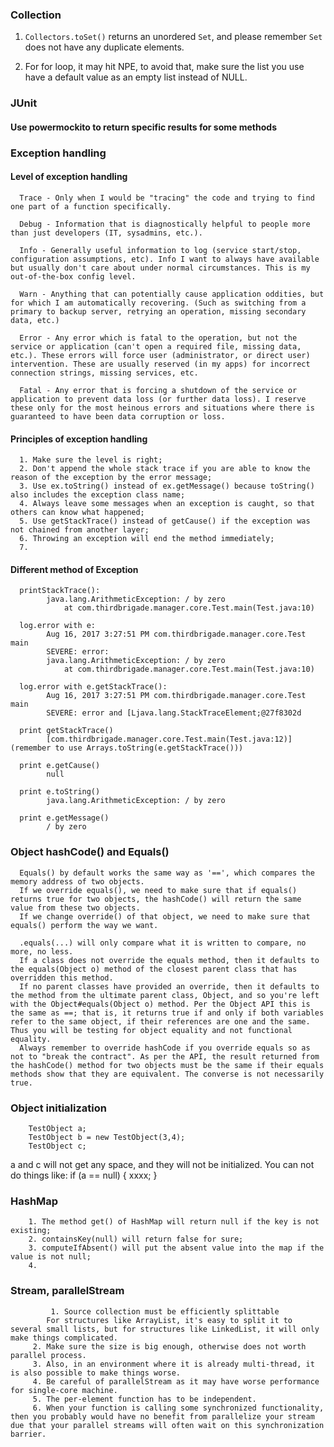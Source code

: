 ### Collection

1. `Collectors.toSet()` returns an unordered `Set`, and please remember `Set` does not have any duplicate elements.  

2. For for loop, it may hit NPE, to avoid that, make sure the list you use have a default value as an empty list instead of NULL.  

### JUnit

#### Use powermockito to return specific results for some methods



### Exception handling

#### Level of exception handling
      Trace - Only when I would be "tracing" the code and trying to find one part of a function specifically.  

      Debug - Information that is diagnostically helpful to people more than just developers (IT, sysadmins, etc.).  

      Info - Generally useful information to log (service start/stop, configuration assumptions, etc). Info I want to always have available but usually don't care about under normal circumstances. This is my out-of-the-box config level.  

      Warn - Anything that can potentially cause application oddities, but for which I am automatically recovering. (Such as switching from a primary to backup server, retrying an operation, missing secondary data, etc.)  

      Error - Any error which is fatal to the operation, but not the service or application (can't open a required file, missing data, etc.). These errors will force user (administrator, or direct user) intervention. These are usually reserved (in my apps) for incorrect connection strings, missing services, etc.  

      Fatal - Any error that is forcing a shutdown of the service or application to prevent data loss (or further data loss). I reserve these only for the most heinous errors and situations where there is guaranteed to have been data corruption or loss.  

#### Principles of exception handling

      1. Make sure the level is right;
      2. Don't append the whole stack trace if you are able to know the reason of the exception by the error message;
      3. Use ex.toString() instead of ex.getMessage() because toString() also includes the exception class name;
      4. Always leave some messages when an exception is caught, so that others can know what happened;
      5. Use getStackTrace() instead of getCause() if the exception was not chained from another layer;
      6. Throwing an exception will end the method immediately;
      7. 

#### Different method of Exception

      printStackTrace(): 
            java.lang.ArithmeticException: / by zero
                at com.thirdbrigade.manager.core.Test.main(Test.java:10)
                
      log.error with e:
            Aug 16, 2017 3:27:51 PM com.thirdbrigade.manager.core.Test main
            SEVERE: error: 
            java.lang.ArithmeticException: / by zero
                at com.thirdbrigade.manager.core.Test.main(Test.java:10)
                
      log.error with e.getStackTrace():
            Aug 16, 2017 3:27:51 PM com.thirdbrigade.manager.core.Test main
            SEVERE: error and [Ljava.lang.StackTraceElement;@27f8302d
            
      print getStackTrace()
            [com.thirdbrigade.manager.core.Test.main(Test.java:12)] (remember to use Arrays.toString(e.getStackTrace()))
            
      print e.getCause()
            null
            
      print e.toString()
            java.lang.ArithmeticException: / by zero
            
      print e.getMessage()
            / by zero

### Object hashCode() and Equals()

      Equals() by default works the same way as '==', which compares the memory address of two objects.
      If we override equals(), we need to make sure that if equals() returns true for two objects, the hashCode() will return the same value from these two objects.
      If we change override() of that object, we need to make sure that equals() perform the way we want.
      
      .equals(...) will only compare what it is written to compare, no more, no less.
      If a class does not override the equals method, then it defaults to the equals(Object o) method of the closest parent class that has overridden this method.
      If no parent classes have provided an override, then it defaults to the method from the ultimate parent class, Object, and so you're left with the Object#equals(Object o) method. Per the Object API this is the same as ==; that is, it returns true if and only if both variables refer to the same object, if their references are one and the same. Thus you will be testing for object equality and not functional equality.
      Always remember to override hashCode if you override equals so as not to "break the contract". As per the API, the result returned from the hashCode() method for two objects must be the same if their equals methods show that they are equivalent. The converse is not necessarily true.
      
      

### Object initialization

		TestObject a;
		TestObject b = new TestObject(3,4);
		TestObject c;
            
a and c will not get any space, and they will not be initialized. You can not do things like: 
            if (a == null) {
                  xxxx;
            }
            
	    
### HashMap

		1. The method get() of HashMap will return null if the key is not existing;
		2. containsKey(null) will return false for sure;
		3. computeIfAbsent() will put the absent value into the map if the value is not null;
		4. 
		

### Stream, parallelStream

             1. Source collection must be efficiently splittable
	     	For structures like ArrayList, it's easy to split it to several small lists, but for structures like LinkedList, it will only make things complicated. 
	     2. Make sure the size is big enough, otherwise does not worth parallel process.
	     3. Also, in an environment where it is already multi-thread, it is also possible to make things worse.
	     4. Be careful of parallelStream as it may have worse performance for single-core machine.
	     5. The per-element function has to be independent.
	     6. When your function is calling some synchronized functionality, then you probably would have no benefit from parallelize your stream due that your parallel streams will often wait on this synchronization barrier.        
            
            
